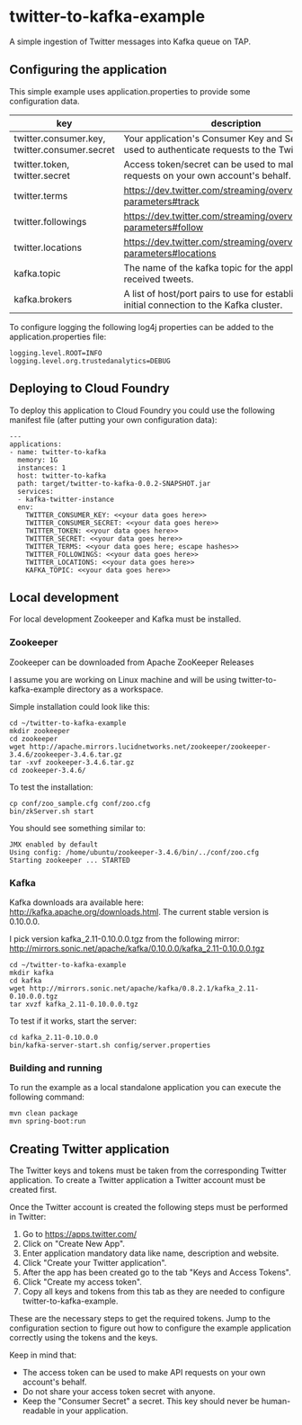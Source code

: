 # twitter-to-kafka-example
A simple ingestion of Twitter messages into Kafka queue on TAP.

## Configuring the application
This simple example uses application.properties to provide some configuration data.

|key                                          | description|
|---                                          |---|
|twitter.consumer.key, twitter.consumer.secret| Your application's Consumer Key and Secret are used to authenticate requests to the Twitter Platform.|
|twitter.token, twitter.secret                | Access token/secret can be used to make API requests on your own account's behalf.|
|twitter.terms                                | https://dev.twitter.com/streaming/overview/request-parameters#track |
|twitter.followings                           | https://dev.twitter.com/streaming/overview/request-parameters#follow|
|twitter.locations                            | https://dev.twitter.com/streaming/overview/request-parameters#locations|
|kafka.topic                                  | The name of the kafka topic for the application to received tweets. |
|kafka.brokers                                | A list of host/port pairs to use for establishing the initial connection to the Kafka cluster.|


To configure logging the following log4j properties can be added to the application.properties file:

    logging.level.ROOT=INFO
    logging.level.org.trustedanalytics=DEBUG


## Deploying to Cloud Foundry
To deploy this application to Cloud Foundry you could use the following manifest file (after putting your own configuration data):

    ---
    applications:
    - name: twitter-to-kafka
      memory: 1G
      instances: 1
      host: twitter-to-kafka
      path: target/twitter-to-kafka-0.0.2-SNAPSHOT.jar
      services:
      - kafka-twitter-instance
      env:
        TWITTER_CONSUMER_KEY: <<your data goes here>>
        TWITTER_CONSUMER_SECRET: <<your data goes here>>
        TWITTER_TOKEN: <<your data goes here>>
        TWITTER_SECRET: <<your data goes here>>
        TWITTER_TERMS: <<your data goes here; escape hashes>>
        TWITTER_FOLLOWINGS: <<your data goes here>>
        TWITTER_LOCATIONS: <<your data goes here>>
        KAFKA_TOPIC: <<your data goes here>>


## Local development

For local development Zookeeper and Kafka must be installed.

### Zookeeper

Zookeeper can be downloaded from Apache ZooKeeper Releases

I assume you are working on Linux machine and will be using twitter-to-kafka-example directory as a workspace.

Simple installation could look like this:

    cd ~/twitter-to-kafka-example
    mkdir zookeeper
    cd zookeeper
    wget http://apache.mirrors.lucidnetworks.net/zookeeper/zookeeper-3.4.6/zookeeper-3.4.6.tar.gz
    tar -xvf zookeeper-3.4.6.tar.gz
    cd zookeeper-3.4.6/

To test the installation:

    cp conf/zoo_sample.cfg conf/zoo.cfg
    bin/zkServer.sh start

You should see something similar to:

    JMX enabled by default
    Using config: /home/ubuntu/zookeeper-3.4.6/bin/../conf/zoo.cfg
    Starting zookeeper ... STARTED

### Kafka

Kafka downloads ara available here: http://kafka.apache.org/downloads.html. The current stable version is 0.10.0.0.

I pick version kafka_2.11-0.10.0.0.tgz from the following mirror: http://mirrors.sonic.net/apache/kafka/0.10.0.0/kafka_2.11-0.10.0.0.tgz

    cd ~/twitter-to-kafka-example
    mkdir kafka
    cd kafka
    wget http://mirrors.sonic.net/apache/kafka/0.8.2.1/kafka_2.11-0.10.0.0.tgz
    tar xvzf kafka_2.11-0.10.0.0.tgz  

To test if it works, start the server:

    cd kafka_2.11-0.10.0.0
    bin/kafka-server-start.sh config/server.properties


### Building and running

To run the example as a local standalone application you can execute the following command:

    mvn clean package
    mvn spring-boot:run


## Creating Twitter application

The Twitter keys and tokens must be taken from the corresponding Twitter application.
To create a Twitter application a Twitter account must be created first.

Once the Twitter account is created the following steps must be performed in Twitter:

1. Go to https://apps.twitter.com/ 
2. Click on "Create New App".
3. Enter application mandatory data like name, description and website.
4. Click "Create your Twitter application".
5. After the app has been created go to the tab "Keys and Access Tokens".
7. Click "Create my access token".
8. Copy all keys and tokens from this tab as they are needed to configure twitter-to-kafka-example.  

These are the necessary steps to get the required tokens. 
Jump to the configuration section to figure out how to configure the example application correctly using the tokens and the keys. 

Keep in mind that:
* The access token can be used to make API requests on your own account's behalf. 
* Do not share your access token secret with anyone.
* Keep the "Consumer Secret" a secret. This key should never be human-readable in your application.

